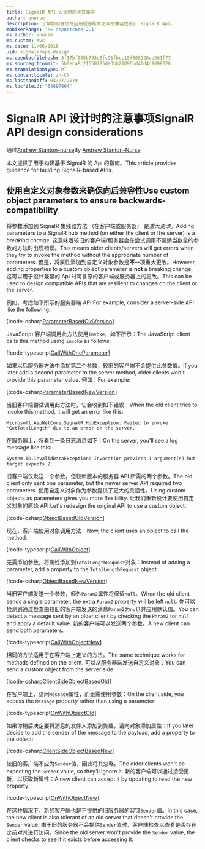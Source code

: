 ```yaml
---
title: SignalR API 设计时的注意事项
author: anurse
description: 了解如何在您的应用程序版本之间的兼容性设计 SignalR Api。
monikerRange: '>= aspnetcore-2.1'
ms.author: anurse
ms.custom: mvc
ms.date: 11/06/2018
uid: signalr/api-design
ms.openlocfilehash: 3f17bf055b793e8fc91fbcc15f668928ca261f77
ms.sourcegitcommit: 5b0eca8c21550f95de3bb21096bd4fd4d9098026
ms.translationtype: MT
ms.contentlocale: zh-CN
ms.lasthandoff: 04/27/2019
ms.locfileid: "64897804"
---
```

# <a name="signalr-api-design-considerations"></a><span data-ttu-id="97679-103">SignalR API 设计时的注意事项</span><span class="sxs-lookup"><span data-stu-id="97679-103">SignalR API design considerations</span></span>

<span data-ttu-id="97679-104">通过[Andrew Stanton-nurse](https://twitter.com/anurse)</span><span class="sxs-lookup"><span data-stu-id="97679-104">By [Andrew Stanton-Nurse](https://twitter.com/anurse)</span></span>

<span data-ttu-id="97679-105">本文提供了用于构建基于 SignalR 的 Api 的指南。</span><span class="sxs-lookup"><span data-stu-id="97679-105">This article provides guidance for building SignalR-based APIs.</span></span>

## <a name="use-custom-object-parameters-to-ensure-backwards-compatibility"></a><span data-ttu-id="97679-106">使用自定义对象参数来确保向后兼容性</span><span class="sxs-lookup"><span data-stu-id="97679-106">Use custom object parameters to ensure backwards-compatibility</span></span>

<span data-ttu-id="97679-107">将参数添加到 SignalR 集线器方法 （在客户端或服务器） 是*重大更改*。</span><span class="sxs-lookup"><span data-stu-id="97679-107">Adding parameters to a SignalR hub method (on either the client or the server) is a *breaking change*.</span></span> <span data-ttu-id="97679-108">这意味着较旧的客户端/服务器会在尝试调用不带适当数量的参数的方法时出现错误。</span><span class="sxs-lookup"><span data-stu-id="97679-108">This means older clients/servers will get errors when they try to invoke the method without the appropriate number of parameters.</span></span> <span data-ttu-id="97679-109">但是，将属性添加到自定义对象参数是**不**一项重大更改。</span><span class="sxs-lookup"><span data-stu-id="97679-109">However, adding properties to a custom object parameter is **not** a breaking change.</span></span> <span data-ttu-id="97679-110">这可以用于设计兼容的 Api 时可复原的客户端或服务器上的更改。</span><span class="sxs-lookup"><span data-stu-id="97679-110">This can be used to design compatible APIs that are resilient to changes on the client or the server.</span></span>

<span data-ttu-id="97679-111">例如，考虑如下所示的服务器端 API:</span><span class="sxs-lookup"><span data-stu-id="97679-111">For example, consider a server-side API like the following:</span></span>

[!code-csharp[ParameterBasedOldVersion](api-design/sample/Samples.cs?name=ParameterBasedOldVersion)]

<span data-ttu-id="97679-112">JavaScript 客户端调用此方法使用`invoke`，如下所示：</span><span class="sxs-lookup"><span data-stu-id="97679-112">The JavaScript client calls this method using `invoke` as follows:</span></span>

[!code-typescript[CallWithOneParameter](api-design/sample/Samples.ts?name=CallWithOneParameter)]

<span data-ttu-id="97679-113">如果以后服务器方法中添加第二个参数，较旧的客户端不会提供此参数值。</span><span class="sxs-lookup"><span data-stu-id="97679-113">If you later add a second parameter to the server method, older clients won't provide this parameter value.</span></span> <span data-ttu-id="97679-114">例如：</span><span class="sxs-lookup"><span data-stu-id="97679-114">For example:</span></span>

[!code-csharp[ParameterBasedNewVersion](api-design/sample/Samples.cs?name=ParameterBasedNewVersion)]

<span data-ttu-id="97679-115">当旧客户端尝试调用此方法时，它会收到如下错误：</span><span class="sxs-lookup"><span data-stu-id="97679-115">When the old client tries to invoke this method, it will get an error like this:</span></span>

```
Microsoft.AspNetCore.SignalR.HubException: Failed to invoke 'GetTotalLength' due to an error on the server.
```

<span data-ttu-id="97679-116">在服务器上，将看到一条日志消息如下：</span><span class="sxs-lookup"><span data-stu-id="97679-116">On the server, you'll see a log message like this:</span></span>

```
System.IO.InvalidDataException: Invocation provides 1 argument(s) but target expects 2.
```

<span data-ttu-id="97679-117">旧客户端仅发送一个参数，但较新版本的服务器 API 所需的两个参数。</span><span class="sxs-lookup"><span data-stu-id="97679-117">The old client only sent one parameter, but the newer server API required two parameters.</span></span> <span data-ttu-id="97679-118">使用自定义对象作为参数提供了更大的灵活性。</span><span class="sxs-lookup"><span data-stu-id="97679-118">Using custom objects as parameters gives you more flexibility.</span></span> <span data-ttu-id="97679-119">让我们重新设计要使用自定义对象的原始 API:</span><span class="sxs-lookup"><span data-stu-id="97679-119">Let's redesign the original API to use a custom object:</span></span>

[!code-csharp[ObjectBasedOldVersion](api-design/sample/Samples.cs?name=ObjectBasedOldVersion)]

<span data-ttu-id="97679-120">现在，客户端使用对象调用方法：</span><span class="sxs-lookup"><span data-stu-id="97679-120">Now, the client uses an object to call the method:</span></span>

[!code-typescript[CallWithObject](api-design/sample/Samples.ts?name=CallWithObject)]

<span data-ttu-id="97679-121">无需添加参数，将属性添加到`TotalLengthRequest`对象：</span><span class="sxs-lookup"><span data-stu-id="97679-121">Instead of adding a parameter, add a property to the `TotalLengthRequest` object:</span></span>

[!code-csharp[ObjectBasedNewVersion](api-design/sample/Samples.cs?name=ObjectBasedNewVersion&highlight=4,9-13)]

<span data-ttu-id="97679-122">当旧客户端发送一个参数，额外`Param2`属性将保留`null`。</span><span class="sxs-lookup"><span data-stu-id="97679-122">When the old client sends a single parameter, the extra `Param2` property will be left `null`.</span></span> <span data-ttu-id="97679-123">你可以检测到通过检查由较旧的客户端发送的消息`Param2`为`null`并应用默认值。</span><span class="sxs-lookup"><span data-stu-id="97679-123">You can detect a message sent by an older client by checking the `Param2` for `null` and apply a default value.</span></span> <span data-ttu-id="97679-124">新的客户端可以发送两个参数。</span><span class="sxs-lookup"><span data-stu-id="97679-124">A new client can send both parameters.</span></span>

[!code-typescript[CallWithObjectNew](api-design/sample/Samples.ts?name=CallWithObjectNew)]

<span data-ttu-id="97679-125">相同的方法适用于在客户端上定义的方法。</span><span class="sxs-lookup"><span data-stu-id="97679-125">The same technique works for methods defined on the client.</span></span> <span data-ttu-id="97679-126">可以从服务器端发送自定义对象：</span><span class="sxs-lookup"><span data-stu-id="97679-126">You can send a custom object from the server side:</span></span>

[!code-csharp[ClientSideObjectBasedOld](api-design/sample/Samples.cs?name=ClientSideObjectBasedOld)]

<span data-ttu-id="97679-127">在客户端上，访问`Message`属性，而无需使用参数：</span><span class="sxs-lookup"><span data-stu-id="97679-127">On the client side, you access the `Message` property rather than using a parameter:</span></span>

[!code-typescript[OnWithObjectOld](api-design/sample/Samples.ts?name=OnWithObjectOld)]

<span data-ttu-id="97679-128">如果你稍后决定要将消息的发件人添加到负载，请向对象添加属性：</span><span class="sxs-lookup"><span data-stu-id="97679-128">If you later decide to add the sender of the message to the payload, add a property to the object:</span></span>

[!code-csharp[ClientSideObjectBasedNew](api-design/sample/Samples.cs?name=ClientSideObjectBasedNew&highlight=5)]

<span data-ttu-id="97679-129">较旧的客户端不应为`Sender`值，因此将其忽略。</span><span class="sxs-lookup"><span data-stu-id="97679-129">The older clients won't be expecting the `Sender` value, so they'll ignore it.</span></span> <span data-ttu-id="97679-130">新的客户端可以通过接受更新，以读取新属性：</span><span class="sxs-lookup"><span data-stu-id="97679-130">A new client can accept it by updating to read the new property:</span></span>

[!code-typescript[OnWithObjectNew](api-design/sample/Samples.ts?name=OnWithObjectNew&highlight=2-5)]

<span data-ttu-id="97679-131">在这种情况下，新的客户端也是不提供的旧服务器的容错`Sender`值。</span><span class="sxs-lookup"><span data-stu-id="97679-131">In this case, the new client is also tolerant of an old server that doesn't provide the `Sender` value.</span></span> <span data-ttu-id="97679-132">由于旧的服务器不会提供`Sender`值时，客户端检查以查看是否存在之前对其进行访问。</span><span class="sxs-lookup"><span data-stu-id="97679-132">Since the old server won't provide the `Sender` value, the client checks to see if it exists before accessing it.</span></span>
